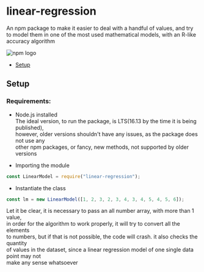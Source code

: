 # linear-regression
An npm package to make it easier to deal with a handful of values, and try to model them in one of the most used mathematical models, with an R-like accuracy algorithm

![npm logo](https://lh3.googleusercontent.com/proxy/kKCJwwtr5ORcrnPQUayou44sbiVesfc00NbLpdvwNwLUVzcvHQeQqg6JeaukkMeIqMAcJ8b94SuA1yRGu1icybno-vTK7ztKi3gZkmdL0z_0t69iMebOZPc)

- [Setup](#setup)

## Setup

### Requirements:
  - Node.js installed<br>
 The ideal version, to run the package, is LTS(16.13 by the time it is being published),<br> however,
 older versions shouldn't have any issues, as the package does not use any <br> other npm packages, or
 fancy, new methods, not supported by older versions
 
  - Importing the module
 ~~~ javascript
 const LinearModel = require("linear-regression");
 ~~~
  - Instantiate the class
 ~~~ javascript
 const lm = new LinearModel([1, 2, 3, 2, 3, 4, 3, 4, 5, 4, 5, 6]);
 ~~~
 Let it be clear, it is necessary to pass an all number array, with more than 1 value,<br>
 in order for the algorithm to work properly, it will try to convert all the elements<br>
 to numbers, but if that is not possible, the code will crash. it also checks the quantity<br>
 of values in the dataset, since a linear regression model  of one single data point may not <br>
 make any sense whatsoever
 <br>
 <br>
 

